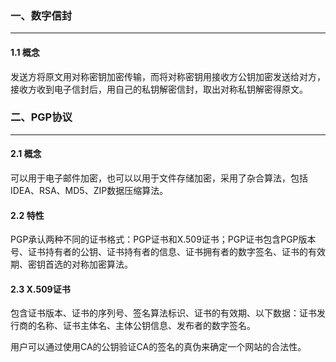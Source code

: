 ### 一、数字信封

---

#### 1.1 概念

发送方将原文用对称密钥加密传输，而将对称密钥用接收方公钥加密发送给对方，接收方收到电子信封后，用自己的私钥解密信封，取出对称私钥解密得原文。



### 二、PGP协议

---

#### 2.1 概念

可以用于电子邮件加密，也可以以用于文件存储加密，采用了杂合算法，包括IDEA、RSA、MD5、ZIP数据压缩算法。

#### 2.2 特性

PGP承认两种不同的证书格式：PGP证书和X.509证书；PGP证书包含PGP版本号、证书持有者的公钥、证书持有者的信息、证书拥有者的数字签名、证书的有效期、密钥首选的对称加密算法。

#### 2.3 X.509证书

包含证书版本、证书的序列号、签名算法标识、证书的有效期、以下数据：证书发行商的名称、证书主体名、主体公钥信息、发布者的数字签名。

用户可以通过使用CA的公钥验证CA的签名的真伪来确定一个网站的合法性。